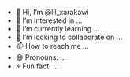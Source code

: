 - 👋 Hi, I’m @lil_xarakawi
- 👀 I’m interested in ...
- 🌱 I’m currently learning ...
- 💞️ I’m looking to collaborate on ...
- 📫 How to reach me ...
- 😄 Pronouns: ...
- ⚡ Fun fact: ...

<!---
lilxarakawi/lilxarakawi is a ✨ special ✨ repository because its `README.md` (this file) appears on your GitHub profile.
You can click the Preview link to take a look at your changes.
--->
